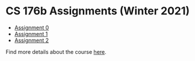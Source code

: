 # CS 176b Assignments (Winter 2021)

* [Assignment 0](https://github.com/SNL-UCSB/cs176b-assignments/tree/master/winter21/assignment0)
* [Assignment 1](https://github.com/SNL-UCSB/cs176b-assignments/tree/master/winter21/assignment1)
* [Assignment 2](https://github.com/SNL-UCSB/cs176b-assignments/tree/master/winter21/assignment2)

Find more details about the course [here](https://sites.cs.ucsb.edu/~arpitgupta/cs176b/winter21). 
